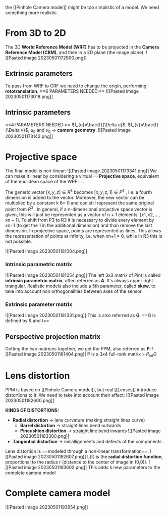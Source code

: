 the [[Pinhole Camera model]] might be too simplistic of a model. We need something more realistic.

# From 3D to 2D
The 3D **World Reference Model (WRF)** has to be projected in the **Camera Reference Model (CRM)**, and then in a 2D plane (the image plane).
![[Pasted image 20230501172900.png]]
## Extrinsic parameters
To pass from WRF to CRF we need to change the origin, performing **rototranslation**.
==6 PARAMETERS NEEDED:==
![[Pasted image 20230501173018.png]]
## Intrinsic parameters
==4 PARAMETERS NEEDED:==
$f_{u}=\frac{f}{\Delta u}$, $f_{v}=\frac{f}{\Delta v}$, $u_0$ and $v_0$ -> **camera geometry**.
![[Pasted image 20230501173142.png]]

# Projective space
The final model is non-linear:
![[Pasted image 20230501173341.png]]
We can make it linear by considering a virtual ==**Projective space**, equivalent of the euclidean space of the WRF==.

The generic vector $[x, y, z] ∈ R^{3}$ becomes $[x, y, z, 1] ∈ P^{3}$ , i.e. a fourth dimension is added to the vector. Moreover, the new vector can be multiplied by a constant k 6= 0 and can still represent the same original point from $R^{3}$ . In general, if a n-dimensional projective space vector is given, this will just be represented as a vector of n + 1 elements: $[x1, x2, . . . , xn+1]$. 
To shift from P3 to R3 it is necessary to divide every element by xn+1 (to get the 1 in the additional dimension) and than remove the last dimension.
In projective space, points are represented as lines. This allows the representation of points at infinity, i.e. when xn+1 = 0, while in R3 this is not possible.

![[Pasted image 20230501181004.png]]

### Intrinsic parametric matrix
![[Pasted image 20230501181054.png]]
The left 3x3 matrix of Pint is called **intrinsic parametric matrix**, often referred as **A**.
It's always upper right triangular.
Realistic models also include a 5th parameter, called **skew**, to take into account non orthogonalities between axes of the sensor.

### Extrinsic parameter matrix
![[Pasted image 20230501181331.png]]
This is also referred as **G**.
==G is defined by R and t==

## Perspective projection matrix
Getting the two matrices together, we get the PPM, also referred as **P**:
![[Pasted image 20230501181404.png]]
P is a 3x4 full-rank matrix = $P_{int}G$

# Lens distortion
PPM is based on [[Pinhole Camera model]], but real [[Lenses]] introduce distortions to it.
We need to take into account their effect:
![[Pasted image 20230501182600.png]]

**KINDS OF DISTORTIONS:**
- **Radial distortion** -> lens curvature (making straight lines curve)
	- **Barrel distortion** -> straight lines bend outwards
	- **Pincushion distortion** -> straight line bend inwards
![[Pasted image 20230501183300.png]]
- **Tangential distortion** -> misallignments and defects of the components

Lens distortion is ==modeled through a non-linear transformation==.
![[Pasted image 20230501192607.png]]
L(r) is the **radial distortion function**, proportional to the radius r (distance to the center of image in (0,0)).
![[Pasted image 20230501193602.png]]
This adds k new parameters to the complete camera model

# Complete camera model
![[Pasted image 20230501193654.png]]